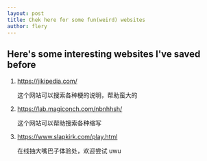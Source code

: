 ```yaml
---
layout: post
title: Chek here for some fun(weird) websites
author: flery
---
```


## Here's some interesting websites I've saved before

1. https://jikipedia.com/

    这个网站可以搜索各种梗的说明，帮助蛮大的

2. https://lab.magiconch.com/nbnhhsh/

    这个网站可以帮助搜索各种缩写

3. https://www.slapkirk.com/play.html

    在线抽大嘴巴子体验处，欢迎尝试 uwu